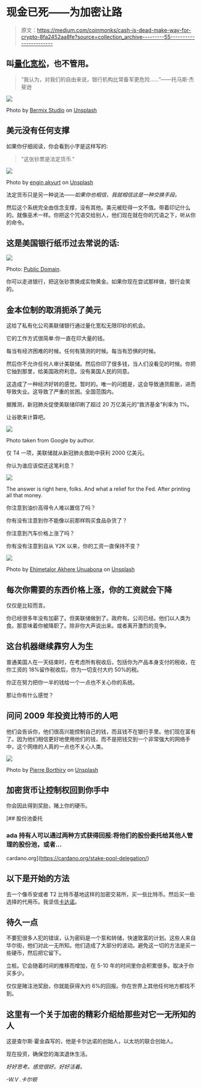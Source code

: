 # 现金已死——为加密让路

> 原文：<https://medium.com/coinmonks/cash-is-dead-make-way-for-crypto-8fa2452aa8fe?source=collection_archive---------55----------------------->

## 叫[量化宽松](https://en.wikipedia.org/wiki/Quantitative_easing)，也不管用。

> “我认为，对我们的自由来说，银行机构比常备军更危险……”——托马斯·杰斐逊

![](img/b6fd0b976af310ccd040cfa50675ef99.png)

Photo by [Bermix Studio](https://unsplash.com/@bermixstudio?utm_source=medium&utm_medium=referral) on [Unsplash](https://unsplash.com?utm_source=medium&utm_medium=referral)

## 美元没有任何支撑

如果你仔细阅读，你会看到小字是这样写的:

> "这张钞票是法定货币."

![](img/83101645b14939bbb2ea2645f109e664.png)

Photo by [engin akyurt](https://unsplash.com/@enginakyurt?utm_source=medium&utm_medium=referral) on [Unsplash](https://unsplash.com?utm_source=medium&utm_medium=referral)

法定货币只是另一种说法——*如果你也相信，我就相信这是一种交换手段。*

然后这个系统完全由信念支撑，没有其他。美元被贬得一文不值。带着印记什么的。就像巫术一样。你把这个咒语交给别人，他们现在就在你的咒语之下，听从你的命令。

## 这是美国银行纸币过去常说的话:

![](img/764dc646d98b6268e31d03fbd1cb0959.png)

Photo: [Public Domain](https://upload.wikimedia.org/wikipedia/commons/1/17/Us-gold-certificate-1922.jpg).

你可以走进银行，把这张钞票换成实物黄金。如果你现在尝试那样做，银行会笑的。

## 金本位制的取消扼杀了美元

这给了私有化公司美联储银行通过量化宽松无限印钞的机会。

它的工作方式很简单:你一直在印大量的钱。

每当有经济困难的时候。任何有猜测的时候。每当有恐惧的时候。

然后你不允许任何人审计美联储。然后你印了很多钱，当人们没看见的时候。你把它抽到那里，给美国政府利息。没有美国人民的同意。

这造成了一种经济好转的感觉。暂时的。唯一的问题是，这会导致通货膨胀，进而导致失业。这导致了严重的贫困。全国范围内。

据推测，新冠肺炎促使美联储印刷了超过 20 万亿美元的“救济基金”利率为 1%。

让谷歌来计算吧。

![](img/7b5f2a4be928f50cc200fbf778f6481f.png)

Photo taken from Google by author.

仅 T4 一项，美联储就从新冠肺炎救助中获利 2000 亿美元。

你认为谁应该偿还这笔利息？

![](img/f76b7e03df6fabf7ea7940681f7f2c9a.png)

The answer is right here, folks. And what a relief for the Fed. After printing all that money.

你注意到油价高得令人难以置信了吗？

你有没有注意到你不能像以前那样购买食品杂货了？

你注意到汽车价格上涨了吗？

你有没有注意到自从 Y2K 以来，你的工资一直保持不变？

![](img/e904a3e5ca3fa52da903f26eec95ea5a.png)

Photo by [Ehimetalor Akhere Unuabona](https://unsplash.com/@theeastlondonphotographer?utm_source=medium&utm_medium=referral) on [Unsplash](https://unsplash.com?utm_source=medium&utm_medium=referral)

## 每次你需要的东西价格上涨，你的工资就会下降

仅仅是比较而言。

你已经很多年没有加薪了。但美联储做到了。政府有。公司已经。他们以人类为食。那意味着你被降职了。除非你大声说出来。或者离开激烈的竞争。

## 这台机器继续靠穷人为生

普通美国人在一天结束时，在考虑所有税收后，包括你为产品本身支付的税收，在你工资的 18%留作税收后，你为一切支付大约 50%的税。

你正在努力把你一半的钱给一个一点也不关心你的系统。

那让你有什么感觉？

## 问问 2009 年投资比特币的人吧

他们会告诉你，他们很高兴能控制自己的钱，而且钱不在银行手里。他们现在富有了。因为他们相信更好地使用他们的钱，而不是把钱交到一个非常强大的网络手中，这个网络的人真的一点也不关心人类。

![](img/0974e811bbfd2c8190244edb63f7c830.png)

Photo by [Pierre Borthiry](https://unsplash.com/@peiobty?utm_source=medium&utm_medium=referral) on [Unsplash](https://unsplash.com?utm_source=medium&utm_medium=referral)

## 加密货币让控制权回到你手中

你会因此得到奖励，赌上你的硬币。

 [## 股份池委托

### ada 持有人可以通过两种方式获得回报:将他们的股份委托给其他人管理的股份池，或者…

cardano.org](https://cardano.org/stake-pool-delegation/) 

## 以下是开始的方法

去一个像币安或者 T2 比特币基地这样的加密交易所，买一些比特币。然后买一些选择的代用币。我坚信[卡达诺](http://www.cardano.org)。

## 待久一点

不要犯很多人犯的错误，认为密码是一个泵和转储，快速致富的计划。这些人来自华尔街，他们对此一无所知。他们造成了大部分的波动。避免这一切的方法是买一些硬币，然后把它留下。

立桩。它会随着时间的推移而增加，在 5-10 年的时间里你会积累很多。取决于你买多少。

仅仅是赌注池奖励，你就能获得大约 6%的回报。你在世界上其他任何地方都找不到。

## 这里有一个关于加密的精彩介绍给那些对它一无所知的人

这是查尔斯·霍金森写的，他是卡尔达诺的创始人，以太坊的联合创始人。

现在投资，确保您的海滨退休生活。

*好好思考。感觉很好。好好活着。*

*-W.V .卡尔顿*